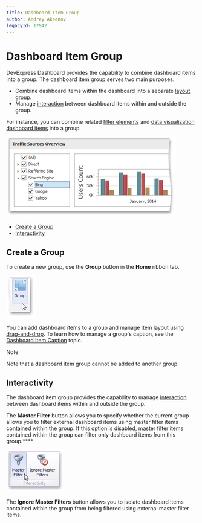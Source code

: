 ```yaml
---
title: Dashboard Item Group
author: Andrey Aksenov
legacyId: 17942
---
```

# Dashboard Item Group
DevExpress Dashboard provides the capability to combine dashboard items into a group. The dashboard item group serves two main purposes.
* Combine dashboard items within the dashboard into a separate [layout group](../dashboard-layout/dashboard-items-layout.md).
* Manage [interaction](../interactivity/master-filtering.md) between dashboard items within and outside the group.

For instance, you can combine related [filter elements](filter-elements.md) and [data visualization dashboard items](../adding-dashboard-items.md) into a group.

![Fundamentals_DashboardItemGroup](../../../images/img24788.png)
* [Create a Group](#create-a-group)
* [Interactivity](#interactivity)

## <a name="create-a-group"/>Create a Group
To create a new group, use the **Group** button in the **Home** ribbon tab.

![GroupButton_Ribbon](../../../images/img24852.png)

You can add dashboard items to a group and manage item layout using [drag-and-drop](../dashboard-layout/dashboard-items-layout.md). To learn how to manage a group's caption, see the [Dashboard Item Caption](../dashboard-layout/dashboard-item-caption.md) topic.

> [!NOTE]
> Note that a dashboard item group cannot be added to another group.

## <a name="interactivity"/>Interactivity
The dashboard item group provides the capability to manage [interaction](../interactivity/master-filtering.md) between dashboard items within and outside the group.

The **Master Filter** button allows you to specify whether the current group allows you to filter external dashboard items using master filter items contained within the group.  If this option is disabled, master filter items contained within the group can filter only dashboard items from this group.****

![GrouMasterFilterButton_Ribbon](../../../images/img24853.png)

The **Ignore Master Filters** button allows you to isolate dashboard items contained within the group from being filtered using external master filter items.